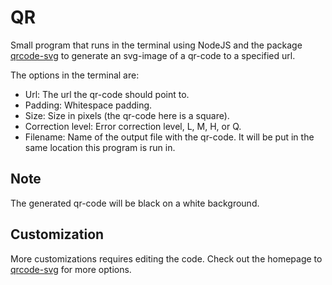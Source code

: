 # QR
Small program that runs in the terminal using NodeJS and the package [qrcode-svg](https://www.npmjs.com/package/qrcode-svg) to generate an svg-image of a qr-code to a specified url.

The options in the terminal are:
* Url: The url the qr-code should point to.
* Padding: Whitespace padding.
* Size: Size in pixels (the qr-code here is a square).
* Correction level: Error correction level, L, M, H, or Q.
* Filename: Name of the output file with the qr-code. It will be put in the same location this program is run in.

## Note
The generated qr-code will be black on a white background.

## Customization
More customizations requires editing the code. Check out the homepage to [qrcode-svg](https://www.npmjs.com/package/qrcode-svg) for more options.